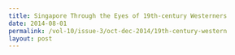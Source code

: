 ```yaml
---
title: Singapore Through the Eyes of 19th-century Westerners
date: 2014-08-01
permalink: /vol-10/issue-3/oct-dec-2014/19th-century-western
layout: post
---
```

